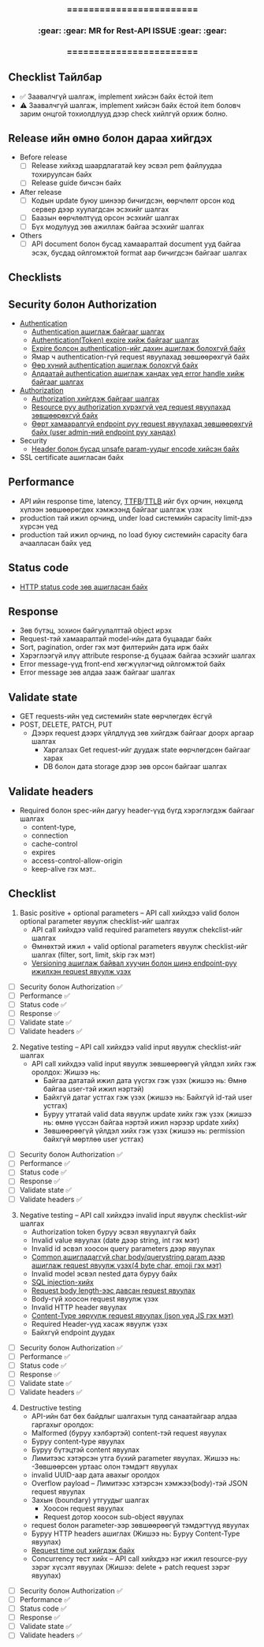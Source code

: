 <div align="center">
<h3>========================</h3>
<h3>:gear: :gear: MR for Rest-API ISSUE :gear: :gear:</h3>
<h3>========================</h3>
</div>

## Checklist Тайлбар
* :white_check_mark: Заавалчгүй шалгаж, implement хийсэн байх ёстой item  
* :warning: Заавалчгүй шалгаж, implement хийсэн байх ёстой item боловч зарим онцгой тохиолдлууд дээр check хийлгүй орхиж болно.

## Release ийн өмнө болон дараа хийгдэх
- Before release
  - [ ] Release хийхэд шаардлагатай key эсвэл pem файлуудаа тохируулсан байх
  - [ ] Release guide бичсэн байх
- After release
  - [ ] Кодын update буюу шинээр бичигдсэн, өөрчлөлт орсон код сервер дээр хуулагдсан эсэхийг шалгах
  - [ ] Баазын өөрчлөлтүүд орсон эсэхийг шалгах
  - [ ] Бүх модулууд зөв ажиллаж байгаа эсэхийг шалгах
- Others
    - [ ] API document болон бусад хамааралтай document ууд байгаа эсэх, бусдад ойлгомжтой format аар бичигдсэн байгааг шалгах

## Checklists

## Security болон Authorization
- [Authentication ](https://gitlab.unimedia.mn/ums-example-group/ums-wiki/-/wikis/REST-API-release-MR-checklist-wiki#authentication)
  - [Authentication ашиглаж байгааг шалгах ](https://gitlab.unimedia.mn/ums-example-group/ums-wiki/-/wikis/REST-API-release-MR-checklist-wiki#authentication-%D0%B0%D1%88%D0%B8%D0%B3%D0%BB%D0%B0%D0%B6-%D0%B1%D0%B0%D0%B9%D0%B3%D0%B0%D0%B0%D0%B3-%D1%88%D0%B0%D0%BB%D0%B3%D0%B0%D1%85)
  - [Authentication(Token) expire хийж байгааг шалгах ](https://gitlab.unimedia.mn/ums-example-group/ums-wiki/-/wikis/REST-API-release-MR-checklist-wiki#authentication-expire-%D0%B1%D0%BE%D0%BB%D0%B6-%D0%B1%D0%B0%D0%B9%D0%B3%D0%B0%D0%B0%D0%B3-%D1%88%D0%B0%D0%BB%D0%B3%D0%B0%D1%85)
  - [Expire болсон authentication-ийг дахин ашиглаж болохгүй байх ](https://gitlab.unimedia.mn/ums-example-group/ums-wiki/-/wikis/REST-API-release-MR-checklist-wiki#expire-%D0%B1%D0%BE%D0%BB%D1%81%D0%BE%D0%BD-authentication-%D0%B8%D0%B9%D0%B3-%D0%B4%D0%B0%D1%85%D0%B8%D0%BD-%D0%B0%D1%88%D0%B8%D0%B3%D0%BB%D0%B0%D0%B6-%D0%B1%D0%BE%D0%BB%D0%BE%D1%85%D0%B3%D2%AF%D0%B9-%D0%B1%D0%B0%D0%B9%D1%85)
  - Ямар ч authentication-гүй request явуулахад зөвшөөрөхгүй байх 
  - [Өөр хүний authentication ашиглаж болохгүй байх ](https://gitlab.unimedia.mn/ums-example-group/ums-wiki/-/wikis/REST-API-release-MR-checklist-wiki#%D3%A9%D3%A9%D1%80-%D1%85%D2%AF%D0%BD%D0%B8%D0%B9-authentication-%D0%B0%D1%88%D0%B8%D0%B3%D0%BB%D0%B0%D0%B6-%D0%B1%D0%BE%D0%BB%D0%BE%D1%85%D0%B3%D2%AF%D0%B9-%D0%B1%D0%B0%D0%B9%D1%85)
  - [Алдаатай authentication ашиглаж хандах үед error handle хийж байгааг шалгах ](https://gitlab.unimedia.mn/ums-example-group/ums-wiki/-/wikis/REST-API-release-MR-checklist-wiki#%D0%B0%D0%BB%D0%B4%D0%B0%D0%B0%D1%82%D0%B0%D0%B9-authentication-%D0%B0%D1%88%D0%B8%D0%B3%D0%BB%D0%B0%D0%B6-%D1%85%D0%B0%D0%BD%D0%B4%D0%B0%D1%85-%D2%AF%D0%B5%D0%B4-error-handle-%D1%85%D0%B8%D0%B9%D0%B6-%D0%B1%D0%B0%D0%B9%D0%B3%D0%B0%D0%B0%D0%B3-%D1%88%D0%B0%D0%BB%D0%B3%D0%B0%D1%85)
- [Authorization ](https://gitlab.unimedia.mn/ums-example-group/ums-wiki/-/wikis/REST-API-release-MR-checklist-wiki#authorization)
  - [Authorization хийгдэж байгааг шалгах ](https://gitlab.unimedia.mn/ums-example-group/ums-wiki/-/wikis/REST-API-release-MR-checklist-wiki#authorization-%D1%85%D0%B8%D0%B9%D0%B3%D0%B4%D1%8D%D0%B6-%D0%B1%D0%B0%D0%B9%D0%B3%D0%B0%D0%B0%D0%B3-%D1%88%D0%B0%D0%BB%D0%B3%D0%B0%D1%85)
  - [Resource руу authorization хүрэхгүй үед request явуулахад зөвшөөрөхгүй байх ](https://gitlab.unimedia.mn/ums-example-group/ums-wiki/-/wikis/REST-API-release-MR-checklist-wiki#authorization-%D1%85%D0%B8%D0%B9%D0%B3%D0%B4%D1%8D%D0%B6-%D0%B1%D0%B0%D0%B9%D0%B3%D0%B0%D0%B0%D0%B3-%D1%88%D0%B0%D0%BB%D0%B3%D0%B0%D1%85)
  - [Өөрт хамааралгүй endpoint руу request явуулахад зөвшөөрөхгүй байх (user admin-ний endpoint руу хандах) ](https://gitlab.unimedia.mn/ums-example-group/ums-wiki/-/wikis/REST-API-release-MR-checklist-wiki#authorization-%D1%85%D0%B8%D0%B9%D0%B3%D0%B4%D1%8D%D0%B6-%D0%B1%D0%B0%D0%B9%D0%B3%D0%B0%D0%B0%D0%B3-%D1%88%D0%B0%D0%BB%D0%B3%D0%B0%D1%85)
- Security
  - [Header болон бусад unsafe param-уудыг encode хийсэн байх ](https://gitlab.unimedia.mn/ums-example-group/ums-wiki/-/wikis/REST-API-release-MR-checklist-wiki#header-%D0%B1%D0%BE%D0%BB%D0%BE%D0%BD-%D0%B1%D1%83%D1%81%D0%B0%D0%B4-sensitive-param-%D1%83%D1%83%D0%B4%D1%8B%D0%B3-encode-%D1%85%D0%B8%D0%B9%D1%81%D1%8D%D0%BD-%D0%B1%D0%B0%D0%B9%D1%85)
- SSL certificate ашигласан байх

## Performance
 - API ийн response time, latency, [TTFB](https://gitlab.unimedia.mn/ums-example-group/ums-wiki/-/wikis/REST-API-release-MR-checklist-wiki#time-to-first-byte)/[TTLB](https://gitlab.unimedia.mn/ums-example-group/ums-wiki/-/wikis/REST-API-release-MR-checklist-wiki#time-to-last-byte-ttlb) ийг бүх орчин, нөхцөлд хүлээн зөвшөөрөгдөх хэмжээнд байгааг шалгаж үзэх
  - production тай ижил орчинд, under load системийн capacity limit-дээ хүрсэн үед
  - production тай ижил орчинд, no load буюу системийн capacity бага ачаалласан байх үед

## Status code
  - [HTTP status code зөв ашигласан байх ](https://gitlab.unimedia.mn/ums-example-group/ums-wiki/-/wikis/REST-API-release-MR-checklist-wiki#http-status-codes)
## Response
  - Зөв бүтэц, зохион байгуулалттай object ирэх
  - Request-тэй хамааралтай model-ийн дата буцаадаг байх
  - Sort, pagination, order гэх мэт филтерийн дата ирж байх
  - Хэрэглээгүй илүү attribute response-д буцааж байгаа эсэхийг шалгах
  - Error message-үүд front-end хөгжүүлэгчид ойлгомжтой байх
  - Error message зөв алдаа зааж байгааг шалгах
## Validate state
  - GET requests-ийн үед системийн state өөрчлөгдөх ёсгүй
  - POST, DELETE, PATCH, PUT
    - Дээрх request дээрх үйлдлүүд зөв хийгдэж байгааг доорх аргаар шалгах
      - Харгалзах Get request-ийг дуудаж state өөрчлөгдсөн байгааг харах
      - DB болон дата storage дээр зөв орсон байгааг шалгах
## Validate headers
  - Required болон spec-ийн дагуу header-үүд бүгд хэрэглэгдэж байгааг шалгах
    - content-type,
    - connection
    - cache-control
    - expires
    - access-control-allow-origin
    - keep-alive гэх мэт..

## Checklist

1. Basic positive + optional parameters – API call хийхдээ valid болон optional parameter явуулж checklist-ийг шалгах
	- API call хийхдээ valid required parameters явуулж chekclist-ийг шалгах
	- Өмнөхтэй ижил + valid optional parameters явуулж checklist-ийг шалгах (filter, sort, limit, skip гэх мэт)
    - [Versioning ашиглаж байвал хуучин болон шинэ endpoint-руу ижилхэн request явуулж үзэх](https://gitlab.unimedia.mn/ums-example-group/ums-wiki/-/wikis/REST-API-release-MR-checklist-wiki#api-versioning)
  - [ ] Security болон Authorization :white_check_mark:
  - [ ] Performance :white_check_mark:
  - [ ] Status code :white_check_mark:
  - [ ] Response :white_check_mark:
  - [ ] Validate state :white_check_mark:
  - [ ] Validate headers :white_check_mark:
2. Negative testing – API call хийхдээ valid input явуулж checklist-ийг шалгах
	- API call хийхдээ valid input явуулж зөвшөөрөөгүй үйлдэл хийх гэж оролдох: Жишээ нь: 
      - Байгаа дататай ижил дата үүсгэх гэж үзэх (жишээ нь: Өмнө байгаа user-тэй ижил нэртэй)
	  - Байхгүй датаг устгах гэж үзэх (жишээ нь: Байхгүй id-тай user устгах)
	  - Буруу утгатай valid data явуулж update хийх гэж үзэх (жишээ нь: өмнө үүссэн байгаа нэртэй ижил нэрээр update хийх)
	  - Зөвшөөрөөгүй үйлдэл хийх гэж үзэх (жишээ нь: permission байхгүй мөртлөө user устгах)
  - [ ] Security болон Authorization :white_check_mark:
  - [ ] Performance :white_check_mark:
  - [ ] Status code :white_check_mark:
  - [ ] Response :white_check_mark:
  - [ ] Validate state :white_check_mark:
  - [ ] Validate headers :white_check_mark:
3. Negative testing – API call хийхдээ invalid input явуулж checklist-ийг шалгах
    - Authorization token буруу эсвэл явуулахгүй байх
    - Invalid value явуулах (date дээр string, int гэх мэт)
    - Invalid id эсвэл хоосон query parameters дээр явуулах
    - [Common ашигладаггүй char body/querystring param дээр ашиглаж request явуулж үзэх(4 byte char, emoji гэх мэт)](https://gitlab.unimedia.mn/ums-example-group/ums-wiki/-/wikis/REST-API-release-MR-checklist-wiki#params)
    - Invalid model эсвэл nested дата буруу байх
    - [SQL injection-хийх](https://gitlab.unimedia.mn/ums-example-group/ums-wiki/-/wikis/REST-API-release-MR-checklist-wiki#sql-injection-%D1%8D%D1%8D%D1%81-%D1%85%D0%B0%D0%BC%D0%B3%D0%B0%D0%B0%D0%BB%D1%81%D0%B0%D0%BD-%D1%8D%D1%81%D1%8D%D1%85%D1%8D%D1%8D-%D1%88%D0%B0%D0%BB%D0%B3%D0%B0%D1%85)
    - [Request body length-ээс давсан request явуулах](https://gitlab.unimedia.mn/ums-example-group/ums-wiki/-/wikis/REST-API-release-MR-checklist-wiki#request-body-length-%D1%8D%D1%8D%D1%81-%D0%B4%D0%B0%D0%B2%D1%81%D0%B0%D0%BD-request-%D1%8F%D0%B2%D1%83%D1%83%D0%BB%D0%B0%D1%85)
    - Body-гүй хоосон request явуулж үзэх
    - Invalid HTTP header явуулах
    - [Content-Type зөрүүлж request явуулах (json үед JS гэх мэт)](https://gitlab.unimedia.mn/ums-example-group/ums-wiki/-/wikis/REST-API-release-MR-checklist-wiki#content-type)
    - Required Header-үүд хасаж явуулж үзэх
    - Байхгүй endpoint дуудах
  - [ ] Security болон Authorization :white_check_mark:
  - [ ] Performance :white_check_mark:
  - [ ] Status code :white_check_mark:
  - [ ] Response :white_check_mark:
  - [ ] Validate state :white_check_mark:
  - [ ] Validate headers :white_check_mark:
4. Destructive testing
	- API-ийн бат бөх байдлыг шалгахын тулд санаатайгаар алдаа гаргахыг оролдох:
    - Malformed (буруу хэлбэртэй) content-тэй request явуулах
    - Буруу content-type явуулах
    - Буруу бүтэцтэй content явуулах
	- Лимитээс хэтэрсэн утга бүхий parameter явуулах. Жишээ нь:
	  -Зөвшөөрсөн уртаас олон тэмдэгт явуулах 
	- invalid UUID-аар дата авахыг оролдох
	- Overflow payload – Лимитээс хэтэрсэн хэмжээ(body)-тэй JSON request явуулах
	- Захын (boundary) утгуудыг шалгах 
	  - Хоосон request явуулах
	  - Request дотор хоосон sub-object явуулах
	- request болон parameter-ээр зөвшөөрөөгүй тэмдэгтүүд явуулах
	- Буруу HTTP headers ашиглах (Жишээ нь: Буруу Content-Type явуулах)
    - [Request time out хийгдэж байх](https://gitlab.unimedia.mn/ums-example-group/ums-wiki/-/wikis/REST-API-release-MR-checklist-wiki#request-timeout)
	- Concurrency тест хийх – API call хийхдээ нэг ижил resource-руу зэрэг хүсэлт явуулах (Жишээ: delete + patch request зэрэг явуулах)
  - [ ] Security болон Authorization :white_check_mark:
  - [ ] Performance :white_check_mark:
  - [ ] Status code :white_check_mark:
  - [ ] Response :white_check_mark:
  - [ ] Validate state :white_check_mark:
  - [ ] Validate headers :white_check_mark:
